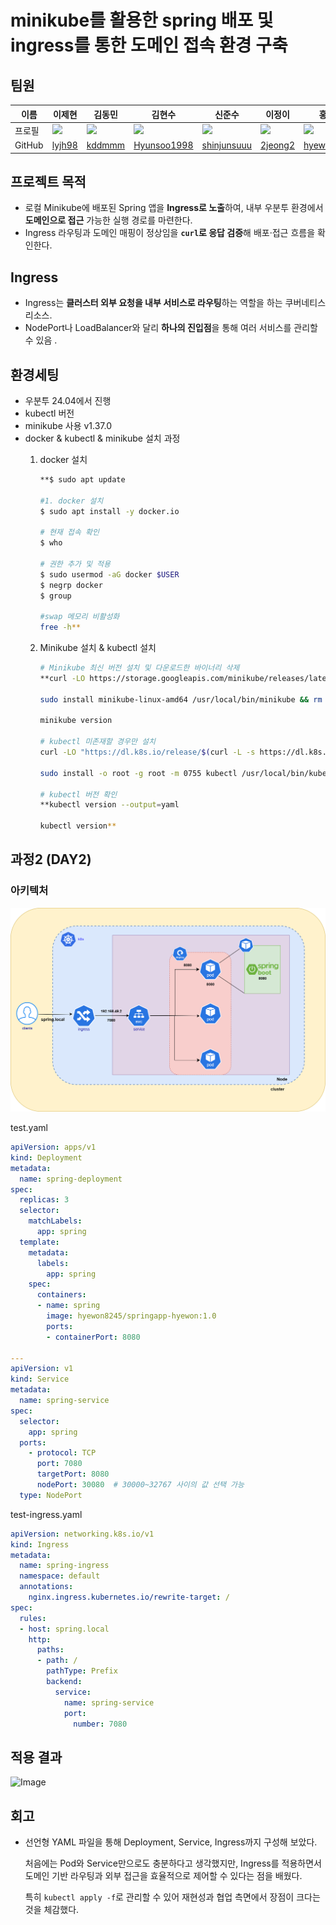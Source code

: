 # minikube를 활용한 spring 배포 및 ingress를 통한 도메인 접속 환경 구축

## 팀원

| 이름 | 이제현 | 김동민 | 김현수 | 신준수 | 이정이 | 홍혜원 |
| --- | --- | --- | --- | --- | --- | --- |
| 프로필 | <img src="https://github.com/lyjh98.png" width="80"> | <img src="https://github.com/kddmmm.png" width="80"> | <img src="https://github.com/Hyunsoo1998.png" width="80"> | <img src="https://github.com/shinjunsuuu.png" width="80"> | <img src="https://github.com/2jeong2.png" width="80"> | <img src="https://github.com/hyewon8245.png" width="80"> |
| GitHub | [lyjh98](https://github.com/lyjh98) | [kddmmm](https://github.com/kddmmm) | [Hyunsoo1998](https://github.com/Hyunsoo1998) | [shinjunsuuu](https://github.com/shinjunsuuu) | [2jeong2](https://github.com/2jeong2) | [hyewon8245](https://github.com/hyewon8245) |

## 프로젝트 목적

- 로컬 Minikube에 배포된 Spring 앱을 **Ingress로 노출**하여, 내부 우분투 환경에서 **도메인으로 접근** 가능한 실행 경로를 마련한다.
- Ingress 라우팅과 도메인 매핑이 정상임을 **`curl`로 응답 검증**해 배포·접근 흐름을 확인한다.


## Ingress

- Ingress는 **클러스터 외부 요청을 내부 서비스로 라우팅**하는 역할을 하는 쿠버네티스 리소스.
- NodePort나 LoadBalancer와 달리 **하나의 진입점**을 통해 여러 서비스를 관리할 수 있음 .

## 환경세팅

- 우분투 24.04에서 진행
- kubectl 버전
- minikube 사용 v1.37.0
- docker & kubectl & minikube 설치 과정
    1. docker 설치
        
        ```bash
        **$ sudo apt update
        
        #1. docker 설치
        $ sudo apt install -y docker.io
        
        # 현재 접속 확인
        $ who
        
        # 권한 추가 및 적용
        $ sudo usermod -aG docker $USER
        $ negrp docker
        $ group
        
        #swap 메모리 비활성화
        free -h**
        ```
        
    2. Minikube 설치 & kubectl 설치
        
        ```bash
        # Minikube 최신 버전 설치 및 다운로드한 바이너리 삭제 
        **curl -LO https://storage.googleapis.com/minikube/releases/latest/minikube-linux-amd64
        
        sudo install minikube-linux-amd64 /usr/local/bin/minikube && rm minikube-linux-amd64
        
        minikube version
        
        # kubectl 미존재할 경우만 설치 
        curl -LO "https://dl.k8s.io/release/$(curl -L -s https://dl.k8s.io/release/stable.txt)/bin/linux/amd64/kubectl"
        
        sudo install -o root -g root -m 0755 kubectl /usr/local/bin/kubectl**
        
        # kubectl 버전 확인 
        **kubectl version --output=yaml
        
        kubectl version**
        
        ```
        

## 과정2 (DAY2)

### 아키텍처

![image.png](app/image.png)

test.yaml

```yaml
apiVersion: apps/v1
kind: Deployment
metadata:
  name: spring-deployment
spec:
  replicas: 3
  selector:
    matchLabels:
      app: spring
  template:
    metadata:
      labels:
        app: spring
    spec:
      containers:
      - name: spring
        image: hyewon8245/springapp-hyewon:1.0
        ports:
        - containerPort: 8080

---
apiVersion: v1
kind: Service
metadata:
  name: spring-service
spec:
  selector:
    app: spring
  ports:
    - protocol: TCP
      port: 7080
      targetPort: 8080
      nodePort: 30080  # 30000~32767 사이의 값 선택 가능
  type: NodePort
```

test-ingress.yaml

```yaml
apiVersion: networking.k8s.io/v1
kind: Ingress
metadata:
  name: spring-ingress
  namespace: default  
  annotations:
    nginx.ingress.kubernetes.io/rewrite-target: /
spec:
  rules:
  - host: spring.local
    http:
      paths:
      - path: /
        pathType: Prefix
        backend:
          service:
            name: spring-service
            port:
              number: 7080
```

## 적용 결과

<img width="1129" height="100" alt="Image" src="https://github.com/user-attachments/assets/e9e5d354-91e7-4612-888d-79c63d9bd32a" />

## 회고

- 선언형 YAML 파일을 통해 Deployment, Service, Ingress까지 구성해 보았다.
    
    처음에는 Pod와 Service만으로도 충분하다고 생각했지만, Ingress를 적용하면서 도메인 기반 라우팅과 외부 접근을 효율적으로 제어할 수 있다는 점을 배웠다.
    
    특히 `kubectl apply -f`로 관리할 수 있어 재현성과 협업 측면에서 장점이 크다는 것을 체감했다.
